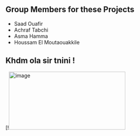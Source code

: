 ## Group Members for these Projects
- Saad Ouafir
- Achraf Tabchi
- Asma Hamma
- Houssam El Moutaouakkile 

## Khdm ola sir tnini !
[!<img width="318" height="159" alt="image" src="https://github.com/user-attachments/assets/2cb2591d-e2d1-44e9-bc14-83213cf4c8da" />
